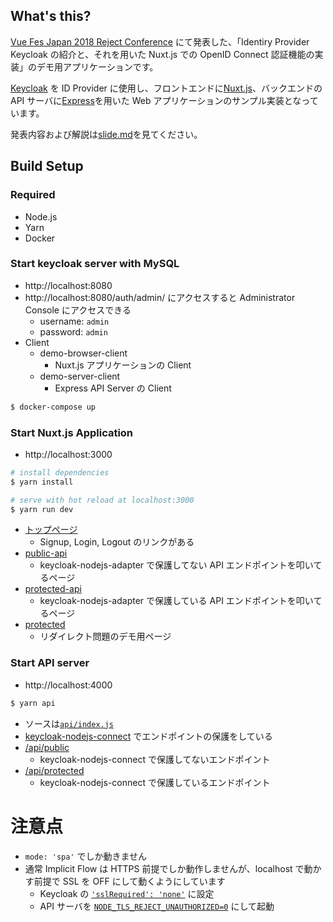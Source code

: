 ## What's this?

[Vue Fes Japan 2018 Reject Conference](https://vuejs-meetup.connpass.com/event/97557/) にて発表した、「Identiry Provider Keycloak の紹介と、それを用いた Nuxt.js での OpenID Connect 認証機能の実装」のデモ用アプリケーションです。

[Keycloak](https://www.keycloak.org/) を ID Provider に使用し、フロントエンドに[Nuxt.js](https://nuxtjs.org/)、バックエンドの API サーバに[Express](https://expressjs.com)を用いた Web アプリケーションのサンプル実装となっています。

発表内容および解説は[slide.md](slide.md)を見てください。

## Build Setup

### Required

- Node.js
- Yarn
- Docker

### Start keycloak server with MySQL

- http://localhost:8080
- http://localhost:8080/auth/admin/ にアクセスすると Administrator Console にアクセスできる
  - username: `admin`
  - password: `admin`
- Client
  - demo-browser-client
    - Nuxt.js アプリケーションの Client
  - demo-server-client
    - Express API Server の Client

```bash
$ docker-compose up
```

### Start Nuxt.js Application

- http://localhost:3000

```bash
# install dependencies
$ yarn install

# serve with hot reload at localhost:3000
$ yarn run dev
```

- [トップページ](http://localhost:3000/)
  - Signup, Login, Logout のリンクがある
- [public-api](http://localhost:3000/public-api)
  - keycloak-nodejs-adapter で保護してない API エンドポイントを叩いてるページ
- [protected-api](http://localhost:3000/protected-api)
  - keycloak-nodejs-adapter で保護している API エンドポイントを叩いてるページ
- [protected](http://localhost:3000/protected-api)
  - リダイレクト問題のデモ用ページ

### Start API server

- http://localhost:4000

```bash
$ yarn api
```

- ソースは[`api/index.js`](api/index.js)
- [keycloak-nodejs-connect](https://github.com/keycloak/keycloak-nodejs-connect) でエンドポイントの保護をしている
- [/api/public](http://localhost:4000/api/public)
  - keycloak-nodejs-connect で保護してないエンドポイント
- [/api/protected](http://localhost:4000/api/protected)
  - keycloak-nodejs-connect で保護しているエンドポイント

# 注意点

- `mode: 'spa'` でしか動きません
- 通常 Implicit Flow は HTTPS 前提でしか動作しませんが、localhost で動かす前提で SSL を OFF にして動くようにしています
  - Keycloak の [`'sslRequired': 'none'`](keycloak-demo.json#L20) に設定
  - API サーバを [`NODE_TLS_REJECT_UNAUTHORIZED=0`](package.json#L14) にして起動
